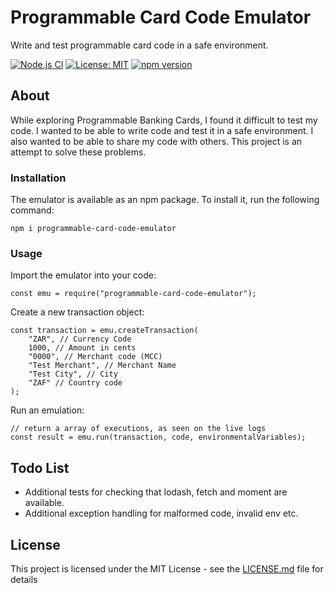 # Programmable Card Code Emulator
Write and test programmable card code in a safe environment.

[![Node.js CI](https://github.com/devinpearson/programmable-card-code-emulator/actions/workflows/node.js.yml/badge.svg)](https://github.com/devinpearson/programmable-card-code-emulator/actions/workflows/node.js.yml)
[![License: MIT](https://img.shields.io/badge/License-MIT-yellow.svg)](https://opensource.org/licenses/MIT)
[![npm version](https://badge.fury.io/js/programmable-card-code-emulator.svg)](https://badge.fury.io/js/programmable-card-code-emulator)

## About
While exploring Programmable Banking Cards, I found it difficult to test my code. I wanted to be able to write code and test it in a safe environment. I also wanted to be able to share my code with others. This project is an attempt to solve these problems.

### Installation

The emulator is available as an npm package. To install it, run the following command:
```
npm i programmable-card-code-emulator
```

### Usage

Import the emulator into your code:
```
const emu = require("programmable-card-code-emulator");
```

Create a new transaction object:
```
const transaction = emu.createTransaction(
    "ZAR", // Currency Code
    1000, // Amount in cents
    "0000", // Merchant code (MCC)
    "Test Merchant", // Merchant Name
    "Test City", // City
    "ZAF" // Country code
);
```

Run an emulation: 
```
// return a array of executions, as seen on the live logs
const result = emu.run(transaction, code, environmentalVariables);
```

## Todo List

 * Additional tests for checking that lodash, fetch and moment are available.
 * Additional exception handling for malformed code, invalid env etc.

## License

This project is licensed under the MIT License - see the [LICENSE.md](LICENSE.md) file for details